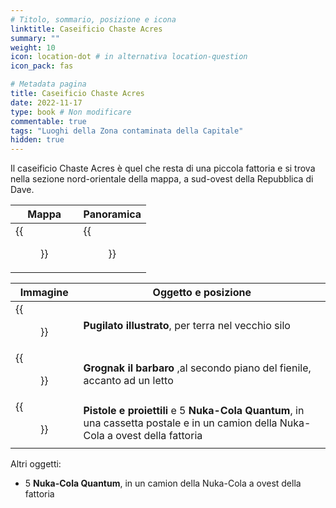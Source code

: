 ```yaml
---
# Titolo, sommario, posizione e icona
linktitle: Caseificio Chaste Acres
summary: ""
weight: 10
icon: location-dot # in alternativa location-question
icon_pack: fas

# Metadata pagina
title: Caseificio Chaste Acres
date: 2022-11-17
type: book # Non modificare
commentable: true
tags: "Luoghi della Zona contaminata della Capitale"
hidden: true
---
```





Il caseificio Chaste Acres è quel che resta di una piccola fattoria e si trova nella sezione nord-orientale della mappa, a sud-ovest della Repubblica di Dave.

| Mappa                                | Panoramica                                      |
| ------------------------------------ | ----------------------------------------------- |
| {{<figure src="fo3/CAD_Farm_loc.webp">}} | {{<figure src="fo3/Chaste_Acres_Dairy_Farm.webp">}} |

| Immagine                                             | Oggetto e posizione                                                                                                               |
| ---------------------------------------------------- | --------------------------------------------------------------------------------------------------------------------------------- |
| {{<figure src="fo3/FO3_PI_Chaste_Acres.webp">}}          | **Pugilato illustrato**, per terra nel vecchio silo                                                                               |
| {{<figure src="fo3/FO3_GTB_Chaste_Acres.webp">}}         | **Grognak il barbaro** ,al secondo piano del fienile, accanto ad un letto                                                         |
| {{<figure src="fo3/Guns_and_Bullets_Chaste_Acres.jpg">}} | **Pistole e proiettili** e 5 **Nuka-Cola Quantum**, in una cassetta postale e in un camion della Nuka-Cola a ovest della fattoria |

Altri oggetti:
- 5 **Nuka-Cola Quantum**, in un camion della Nuka-Cola a ovest della fattoria

